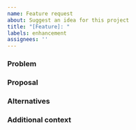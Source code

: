 ```yaml
---
name: Feature request
about: Suggest an idea for this project
title: "[Feature]: "
labels: enhancement
assignees: ''
---
```


### Problem

### Proposal

### Alternatives

### Additional context
